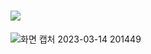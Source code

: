# <img src="https://capsule-render.vercel.app/api?type=waving&color=auto&height=200&section=header&text=POPnJOY(팝앤조이)&fontSize=90" />
![화면 캡처 2023-03-14 201449](https://user-images.githubusercontent.com/101821205/224984529-ede5e272-83de-4df5-8c77-a24f00e8e4ba.jpg)
